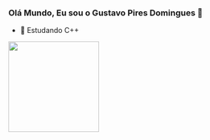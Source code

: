 ### Olá Mundo, Eu sou o Gustavo Pires Domingues 👋

- 🌱 Estudando C++ 

<div>
<a href="https://github.com/GustavoPires10">
<img height="180cm" src
